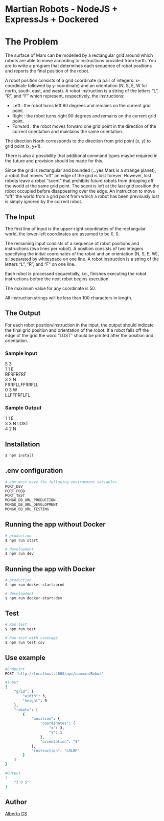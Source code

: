 # Martian Robots - NodeJS + ExpressJs + Dockered
# The Problem

The surface of Mars can be modelled by a rectangular grid around which robots are able to
move according to instructions provided from Earth.  You are to write a program that
determines each sequence of robot positions and reports the final position of the robot.

A robot position consists of a grid coordinate (a pair of integers: x-coordinate followed by
y-coordinate) and an orientation (N, S, E, W for north, south, east, and west).
A robot instruction is a string of the letters “L”, “R”, and “F” which represent, respectively, the
instructions:
* Left : the robot turns left 90 degrees and remains on the current grid point.
* Right : the robot turns right 90 degrees and remains on the current grid point.
* Forward : the robot moves forward one grid point in the direction of the current
orientation and maintains the same orientation.

The direction North corresponds to the direction from grid point (x, y) to grid point (x, y+1).

There is also a possibility that additional command types maybe required in the future and
provision should be made for this.

Since the grid is rectangular and bounded (...yes Mars is a strange planet), a robot that
moves “off” an edge of the grid is lost forever. However, lost robots leave a robot “scent” that
prohibits future robots from dropping off the world at the same grid point.  The scent is left at
the last grid position the robot occupied before disappearing over the edge. An instruction to
move “off” the world from a grid point from which a robot has been previously lost is simply
ignored by the current robot.

## The Input

The first line of input is the upper-right coordinates of the rectangular world, the lower-left
coordinates are assumed to be 0, 0.

The remaining input consists of a sequence of robot positions and instructions (two lines per
robot). A position consists of two integers specifying the initial coordinates of the robot and
an orientation (N, S, E, W), all separated by whitespace on one line.  A robot instruction is a
string of the letters “L”, “R”, and “F” on one line.

Each robot is processed sequentially, i.e., finishes executing the robot instructions before the
next robot begins execution.

The maximum value for any coordinate is 50.

All instruction strings will be less than 100 characters in length.

## The Output

For each robot position/instruction in the input, the output should indicate the final grid
position and orientation of the robot. If a robot falls off the edge of the grid the word “LOST”
should be printed after the position and orientation.

### Sample Input <br />
5 3 <br />
1 1 E <br />
RFRFRFRF <br />
3 2 N <br />
FRRFLLFFRRFLL <br />
0 3 W <br />
LLFFFRFLFL <br />

### Sample Output <br />
1 1 E <br />
3 3 N LOST <br />
4 2 N <br />

## Installation

```bash
$ npm install
```
## .env configuration

```bash
#.env must have the following environment variables
PORT_DEV
PORT_PROD
PORT_TEST
MONGO_DB_URL_PRODUCTION
MONGO_DB_URL_DEVELOPMENT
MONGO_DB_URL_TESTING
```

## Running the app without Docker

```bash
# production
$ npm run start

# development
$ npm run dev
```

## Running the app with Docker

```bash
# production
$ npm run docker-start:prod

# development
$ npm run docker-start:dev
```

## Test

```bash
# Run test
$ npm run test

# Run test with coverage
$ npm run test:cov
```

## Use example
```bash
#Endpoint
POST 'http://localhost:4000/api/commandRobot'
```
```bash
#Input
{
    "grid": {
        "width": 3,
        "height": 9
    },
    "robots": [
        {
            "position": {
                "coordinates": {
                    "x": 3,
                    "y": 1
                },
                "orientation": "S"
            },
            "instruction": "LRLRF"
        }
    ]
}
```

```bash
#Output
[
    "3 0 S"
]
```
## Author
[Alberto GS](https://github.com/gs89alberto)